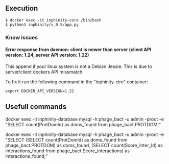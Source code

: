 ## Execution

```
$ docker exec -it inphinity-core /bin/bash
$ python3 inphinity/v_0.5/app.py
```

### Know issues

#### Error response from daemon: client is newer than server (client API version: 1.24, server API version: 1.22)

This append if your linux system is not a Debian Jessie. This is due to server/client dockers API missmatch.

To fix it run the following command in the "inphinity-cire" container:

```
export DOCKER_API_VERSION=1.22
```

## Usefull commands

docker exec -it inphinity-database mysql -h phage_bact -u admin -proot -e "SELECT count(ProtDomId) as doms_found from phage_bact.PROTDOM;"

docker exec -it inphinity-database mysql -h phage_bact -u admin -proot -e "SELECT (SELECT count(ProtDomId) as doms_found from phage_bact.PROTDOM) as doms_found, (SELECT count(Score_Inter_Id) as interactions_found from phage_bact.Score_interactions) as interactions_found;"

